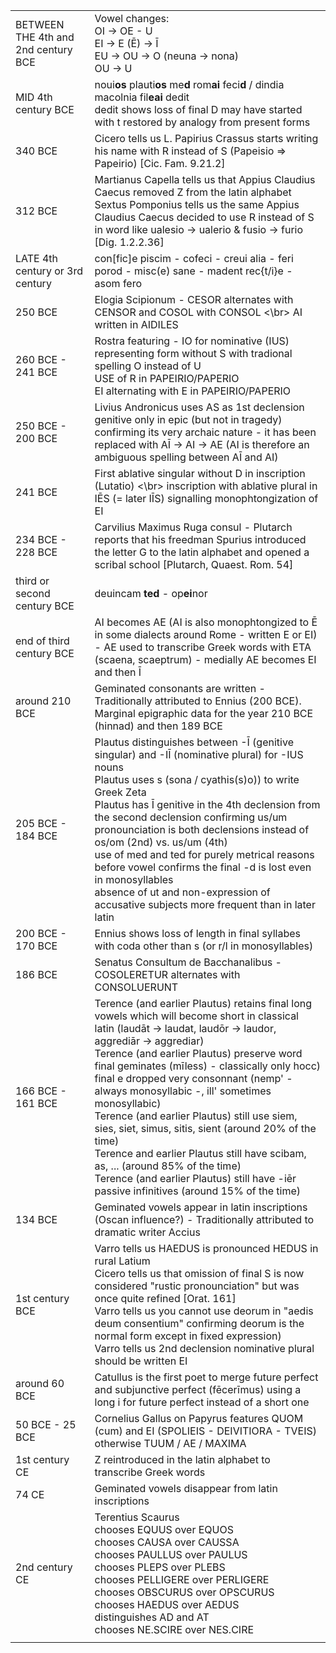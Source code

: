 |                                     |                                                                                                                                                                                                                                                                                                                                                                                                                                                                                                                                                                                                                                                                            |
|-------------------------------------|----------------------------------------------------------------------------------------------------------------------------------------------------------------------------------------------------------------------------------------------------------------------------------------------------------------------------------------------------------------------------------------------------------------------------------------------------------------------------------------------------------------------------------------------------------------------------------------------------------------------------------------------------------------------------|
| BETWEEN THE 4th and 2nd century BCE | Vowel changes: <br/> OI -> OE - U <br/> EI -> E (Ē) -> Ī <br/> EU -> OU -> O (neuna -> nona) <br/> OU -> U                                                                                                                                                                                                                                                                                                                                                                                                                                                                                                                                                                 |
| MID 4th century BCE                 | noui**os** plauti**os** me**d** rom**ai** feci**d** / dindia macolnia fil**eai** dedit <br/> dedit shows loss of final D may have started with t restored by analogy from present forms                                                                                                                                                                                                                                                                                                                                                                                                                                                                                    |
| 340 BCE                             | Cicero tells us L. Papirius Crassus starts writing his name with R instead of S (Papeisio => Papeirio) [Cic. Fam. 9.21.2]                                                                                                                                                                                                                                                                                                                                                                                                                                                                                                                                                  |
| 312 BCE                             | Martianus Capella tells us that Appius Claudius Caecus removed Z from the latin alphabet<br/> Sextus Pomponius tells us the same Appius Claudius Caecus decided to use R instead of S in word like ualesio -> ualerio & fusio -> furio [Dig. 1.2.2.36]                                                                                                                                                                                                                                                                                                                                                                                                                     |
| LATE 4th century or 3rd century     | con[fic]e piscim - cofeci - creui alia - feri porod - misc(e) sane - madent rec{t/i}e - asom fero                                                                                                                                                                                                                                                                                                                                                                                                                                                                                                                                                                          |
| 250 BCE                             | Elogia Scipionum - CESOR alternates with CENSOR and COSOL with CONSOL <\br>  AI written in AIDILES                                                                                                                                                                                                                                                                                                                                                                                                                                                                                                                                                                         |
| 260 BCE - 241 BCE                   | Rostra featuring - IO for nominative (IUS) representing form without S with tradional spelling O instead of U <br/> USE of R in PAPEIRIO/PAPERIO <br/> EI alternating with E in PAPEIRIO/PAPERIO                                                                                                                                                                                                                                                                                                                                                                                                                                                                           |
| 250 BCE - 200 BCE                   | Livius Andronicus uses AS as 1st declension genitive only in epic (but not in tragedy) confirming its very archaic nature - it has been replaced with AĪ -> AI -> AE (AI is therefore an ambiguous spelling between AĪ and AI)                                                                                                                                                                                                                                                                                                                                                                                                                                             |                                                                                                                                                                                                                                                                                                                                                                                                                                                                                                                                                 |
| 241 BCE                             | First ablative singular without D in inscription (Lutatio) <\br> inscription with ablative plural in IĒS (= later IĪS) signalling monophtongization of EI                                                                                                                                                                                                                                                                                                                                                                                                                                                                                                                  |
| 234 BCE - 228 BCE                   | Carvilius Maximus Ruga consul - Plutarch reports that his freedman Spurius introduced the letter G to the latin alphabet and opened a scribal school [Plutarch, Quaest. Rom. 54]                                                                                                                                                                                                                                                                                                                                                                                                                                                                                           |
| third or second century BCE         | deuincam **ted** - op**ei**nor                                                                                                                                                                                                                                                                                                                                                                                                                                                                                                                                                                                                                                             |
| end of third century BCE            | AI becomes AE (AI is also monophtongized to Ē in some dialects around Rome - written E or EI) - AE used to transcribe Greek words with ETA (scaena, scaeptrum) - medially AE becomes EI and then Ī                                                                                                                                                                                                                                                                                                                                                                                                                                                                         |
| around 210 BCE                      | Geminated consonants are written - Traditionally attributed to Ennius (200 BCE). Marginal epigraphic data for the year 210 BCE (hinnad) and then 189 BCE                                                                                                                                                                                                                                                                                                                                                                                                                                                                                                                   |
| 205 BCE - 184 BCE                   | Plautus distinguishes between -Ī  (genitive singular) and -IĪ  (nominative plural) for -IUS nouns <br/> Plautus uses s (sona / cyathis(s)o)) to write Greek Zeta <br/> Plautus has Ī genitive in the 4th declension from the second declension confirming us/um pronounciation is both declensions instead of os/om (2nd) vs. us/um (4th) <br/> use of med and ted for purely metrical reasons before vowel confirms the final -d is lost even in monosyllables <br/> absence of ut and non-expression of accusative subjects more frequent than in later latin                                                                                                            |                                                                                                                                                                                                           |
| 200 BCE - 170 BCE                   | Ennius shows loss of length in final syllabes with coda other than s (or r/l in monosyllables)                                                                                                                                                                                                                                                                                                                                                                                                                                                                                                                                                                             |
| 186 BCE                             | Senatus Consultum de Bacchanalibus - COSOLERETUR alternates with CONSOLUERUNT                                                                                                                                                                                                                                                                                                                                                                                                                                                                                                                                                                                              |
| 166 BCE - 161 BCE                   | Terence (and earlier Plautus) retains final long vowels which will become short in classical latin (laudāt -> laudat, laudōr -> laudor, aggrediār -> aggrediar) <br/> Terence (and earlier Plautus) preserve word final geminates (mīless) - classically only hocc) <br/> final e dropped very consonnant (nemp' - always monosyllabic -, ill' sometimes monosyllabic) <br/> Terence (and earlier Plautus) still use siem, sies, siet, simus, sitis, sient (around 20% of the time) </br> Terence and earlier Plautus still have scibam, as, ... (around 85% of the time) </br> Terence (and earlier Plautus) still have -iēr passive infinitives (around 15% of the time) |
| 134 BCE                             | Geminated vowels appear in latin inscriptions (Oscan influence?) - Traditionally attributed to dramatic writer Accius                                                                                                                                                                                                                                                                                                                                                                                                                                                                                                                                                      |
| 1st century BCE                     | Varro tells us HAEDUS is pronounced HEDUS in rural Latium <br/> Cicero tells us that omission of final S is now considered "rustic pronounciation" but was once quite refined [Orat. 161] </br> Varro tells us you cannot use deorum in "aedis deum consentium" confirming deorum is the normal form except in fixed expression) <br/> Varro tells us 2nd declension nominative plural should be written EI                                                                                                                                                                                                                                                                |
| around 60 BCE                       | Catullus is the first poet to merge future perfect and subjunctive perfect (fēcerīmus) using a long i for future perfect instead of a short one                                                                                                                                                                                                                                                                                                                                                                                                                                                                                                                            |
| 50 BCE - 25 BCE                     | Cornelius Gallus on Papyrus features QUOM (cum) and EI (SPOLIEIS - DEIVITIORA - TVEIS) otherwise TUUM / AE / MAXIMA                                                                                                                                                                                                                                                                                                                                                                                                                                                                                                                                                        |
| 1st century CE                      | Z reintroduced in the latin alphabet to transcribe Greek words                                                                                                                                                                                                                                                                                                                                                                                                                                                                                                                                                                                                             |
| 74 CE                               | Geminated vowels disappear from latin inscriptions                                                                                                                                                                                                                                                                                                                                                                                                                                                                                                                                                                                                                         |
| 2nd century CE                      | Terentius Scaurus <br/> chooses EQUUS over EQUOS <br/> chooses CAUSA over CAUSSA <br/> chooses PAULLUS over PAULUS <br/> chooses PLEPS over PLEBS <br/> chooses PELLIGERE over PERLIGERE <br/> chooses OBSCURUS over OPSCURUS <br/> chooses HAEDUS over AEDUS <br/> distinguishes AD and AT </br> chooses NE.SCIRE over NES.CIRE                                                                                                                                                                                                                                                                                                                                           |
|                                     |                                                                                                                                                                                                                                                                                                                                                                                                                                                                                                                                                                                                                                                                            |
